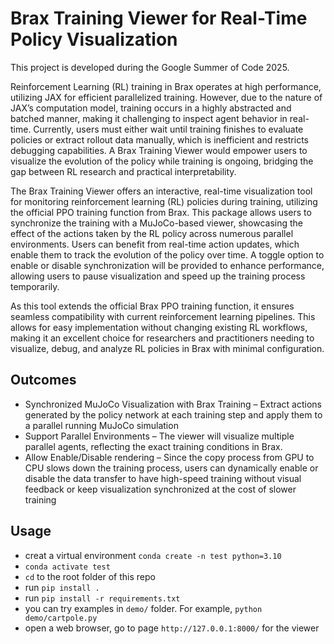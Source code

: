 # Brax Training Viewer for Real-Time Policy Visualization

This project is developed during the Google Summer of Code 2025.

Reinforcement Learning (RL) training in Brax operates at high performance, utilizing JAX for efficient parallelized training. However, due to the nature of JAX’s computation model, training occurs in a highly abstracted and batched manner, making it challenging to inspect agent behavior in real-time. Currently, users must either wait until training finishes to evaluate policies or extract rollout data manually, which is inefficient and restricts debugging capabilities. A Brax Training Viewer would empower users to visualize the evolution of the policy while training is ongoing, bridging the gap between RL research and practical interpretability.

The Brax Training Viewer offers an interactive, real-time visualization tool for monitoring reinforcement learning (RL) policies during training, utilizing the official PPO training function from Brax. This package allows users to synchronize the training with a MuJoCo-based viewer, showcasing the effect of the actions taken by the RL policy across numerous parallel environments. Users can benefit from real-time action updates, which enable them to track the evolution of the policy over time. A toggle option to enable or disable synchronization will be provided to enhance performance, allowing users to pause visualization and speed up the training process temporarily.

As this tool extends the official Brax PPO training function, it ensures seamless compatibility with current reinforcement learning pipelines. This allows for easy implementation without changing existing RL workflows, making it an excellent choice for researchers and practitioners needing to visualize, debug, and analyze RL policies in Brax with minimal configuration.

## Outcomes

* Synchronized MuJoCo Visualization with Brax Training – Extract actions generated by the policy network at each training step and apply them to a parallel running MuJoCo simulation
* Support Parallel Environments – The viewer will visualize multiple parallel agents, reflecting the exact training conditions in Brax.
* Allow Enable/Disable rendering – Since the copy process from GPU to CPU slows down the training process, users can dynamically enable or disable the data transfer to have high-speed training without visual feedback or keep visualization synchronized at the cost of slower training


## Usage
- creat a virtual environment `conda create -n test python=3.10`
- `conda activate test`
- `cd` to the root folder of this repo
- run `pip install .`
- run `pip install -r requirements.txt `
- you can try examples in `demo/` folder. For example, `python demo/cartpole.py`
- open a web browser, go to page `http://127.0.0.1:8000/` for the viewer
